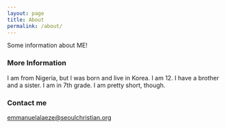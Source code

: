 ```yaml
---
layout: page
title: About
permalink: /about/
---
```


Some information about ME!

### More Information
I am from Nigeria, but I was born and live in Korea. I am 12. I have a brother and a sister. I am in 7th grade. I am pretty short, though.
### Contact me

[emmanuelalaeze@seoulchristian.org](emmanuelalaeze@seoulchristian.org)

